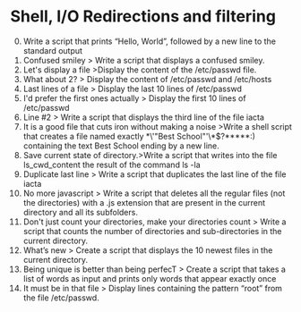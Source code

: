 # Shell, I/O Redirections and filtering
0. Write a script that prints “Hello, World”, followed by a new line to the standard output
1. Confused smiley > Write a script that displays a confused smiley.
2. Let's display a file >Display the content of the /etc/passwd file.
3. What about 2? > Display the content of /etc/passwd and /etc/hosts
4. Last lines of a file > Display the last 10 lines of /etc/passwd
5. I'd prefer the first ones actually > Display the first 10 lines of /etc/passwd
6. Line #2 > Write a script that displays the third line of the file iacta 
7. It is a good file that cuts iron without making a noise >Write a shell script that creates a file named exactly \*\\'"Best School"\'\\*$\?\*\*\*\*\*:) containing the text Best School ending by a new line.
8. Save current state of directory.>Write a script that writes into the file ls_cwd_content the result of the command ls -la
9. Duplicate last line > Write a script that duplicates the last line of the file iacta
10. No more javascript > Write a script that deletes all the regular files (not the directories) with a .js extension that are present in the current directory and all its subfolders.
11. Don't just count your directories, make your directories count > Write a script that counts the number of directories and sub-directories in the current directory.
12. What’s new > Create a script that displays the 10 newest files in the current directory.
13.  Being unique is better than being perfecT > Create a script that takes a list of words as input and prints only words that appear exactly once
14.  It must be in that file > Display lines containing the pattern “root” from the file /etc/passwd.
